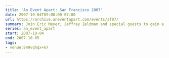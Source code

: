 ```yaml
---
title: 'An Event Apart: San Francisco 2007'
date: 2007-10-04T09:00:00-07:00
url: https://archive.aneventapart.com/events/sf07/
summary: Join Eric Meyer, Jeffrey Zeldman and special guests to gain a deeper understanding of web standards and emerging best practices. Be inspired by fresh ideas and new directions. Join the greatest minds and hottest talents in web design today.
series: an_event_apart
start: 2007-10-04
end: 2007-10-05
tags:
- venue:849vqhqx+67
---
```

